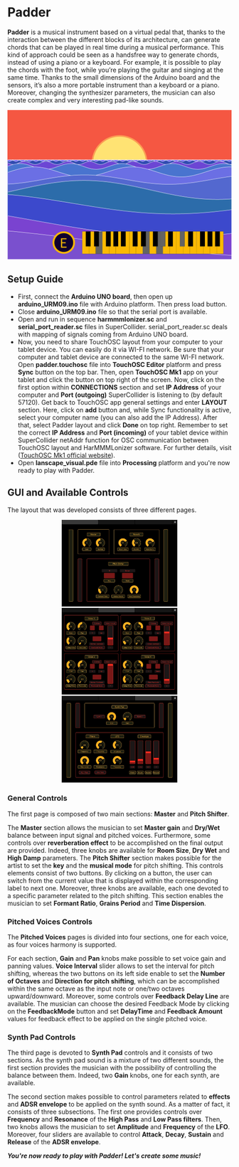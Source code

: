 # Padder
**Padder** is a musical instrument based on a virtual pedal that, thanks to the interaction between the different blocks of its architecture, can generate chords that can be played in real time during a musical performance. This kind of approach could be seen as a handsfree way to generate chords, instead of using a piano or a keyboard. For example, it is possible to play the chords with the foot, while you’re playing the guitar and singing at the same time. 
Thanks to the small dimensions of the Arduino board and the sensors, it’s also a more portable instrument than a keyboard or a piano. Moreover, changing the synthesizer parameters, the musician can also create complex and very interesting pad-like sounds.

<p align="center">
  <img src="./Assets/Images/seaLandscape.png" width="600" title="Processing visualization">
</p>


## Setup Guide
- First, connect the **Arduino UNO board**, then open up **arduino_URM09.ino** file with Arduino platform. Then press load button.
- Close **arduino_URM09.ino** file so that the serial port is available.
- Open and run in sequence **harmmmlonizer.sc** and **serial_port_reader.sc** files in SuperCollider. serial_port_reader.sc deals with mapping of signals coming from Arduino UNO board.
- Now, you need to share TouchOSC layout from your computer to your tablet device. You can easily do it via WI-FI network. Be sure that your computer and tablet device are connected to the same WI-FI network. Open **padder.touchosc** file into **TouchOSC Editor** platform and press **Sync** button on the top bar. Then, open **TouchOSC Mk1** app on your tablet and click the button on top right of the screen. Now, click on the first option within **CONNECTIONS** section and set **IP Address** of your computer and **Port (outgoing)** SuperCollider is listening to (by default 57120). Get back to TouchOSC app general settings and enter **LAYOUT** section. Here, click on **add** button and, while Sync functionality is active, select your computer name (you can also add the IP Address). After that, select Padder layout and click **Done** on top right. Remember to set the correct **IP Address** and **Port (incoming)** of your tablet device within SuperCollider netAddr function for OSC communication between TouchOSC layout and HarMMMLonizer software. For further details, visit ([TouchOSC Mk1 official website](https://hexler.net/touchosc-mk1)).
- Open **lanscape_visual.pde** file into **Processing** platform and you're now ready to play with Padder.

## GUI and Available Controls
The layout that was developed consists of three different pages. 

<p align="center">
  <img src="./Assets/Images/GeneralControls-TouchOSC-GUI.png" width="260" />
  <img src="./Assets/Images/PitchedVoicesControls-TouchOSC-GUI.png" width="260" /> 
  <img src="./Assets/Images/SynthPadControls-TouchOSC-GUI.png" width="260" />
</p>

### General Controls
The first page is composed of two main sections: **Master** and **Pitch Shifter**. 


The **Master** section allows the musician to set **Master gain** and **Dry/Wet** balance between input signal and pitched voices. Furthermore, some controls over **reverberation effect** to be accomplished on the final output are provided. Indeed, three knobs are available for **Room Size**, **Dry Wet** and **High Damp** parameters.
The **Pitch Shifter** section makes possible for the artist to set the **key** and the **musical mode** for pitch shifting. This controls elements consist of two buttons. By clicking on a button, the user can switch from the current value that is displayed within the corresponding label to next one. Moreover, three knobs are available, each one devoted to a specific parameter related to the pitch shifting. This section enables the musician to set **Formant Ratio**, **Grains Period** and **Time Dispersion**.

### Pitched Voices Controls
The **Pitched Voices** pages is divided into four sections, one for each voice, as four voices harmony is supported. 


For each section, **Gain** and **Pan** knobs make possible to set voice gain and panning values. **Voice Interval** slider allows to set the interval for pitch shifting, whereas the two buttons on its left side enable to set the **Number of Octaves** and **Direction for pitch shifting**, which can be accomplished within the same octave as the input note or one/two octaves upward/downward. 
Moreover, some controls over **Feedback Delay Line** are available. The musician can choose the desired Feedback Mode by clicking on the **FeedbackMode** button and set **DelayTime** and **Feedback Amount** values for feedback effect to be applied on the single pitched voice.

### Synth Pad Controls
The third page is devoted to **Synth Pad** controls and it consists of two sections.
As the synth pad sound is a mixture of two different sounds, the first section provides the musician with the possibility of controlling the balance between them. Indeed, two **Gain** knobs, one for each synth, are available.


The second section makes possible to control parameters related to **effects** and **ADSR envelope** to be applied on the synth sound. As a matter of fact, it consists of three subsections. The first one provides controls over **Frequency** and **Resonance** of the **High Pass** and **Low Pass filters**. Then, two knobs allows the musician to set **Amplitude** and **Frequency** of the **LFO**. Moreover, four sliders are available to control **Attack**, **Decay**, **Sustain** and **Release** of the **ADSR envelope**.

***You're now ready to play with Padder! Let's create some music!***
